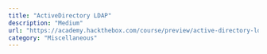 ```yaml
---
title: "ActiveDirectory LDAP"
description: "Medium"
url: "https://academy.hackthebox.com/course/preview/active-directory-ldap"
category: "Miscellaneous"
---
```

